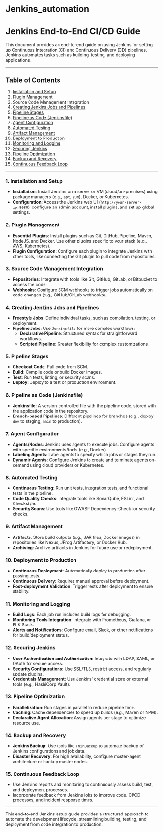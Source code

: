 # Jenkins_automation

# Jenkins End-to-End CI/CD Guide

This document provides an end-to-end guide on using Jenkins for setting up Continuous Integration (CI) and Continuous Delivery (CD) pipelines. Jenkins automates tasks such as building, testing, and deploying applications.

---

## Table of Contents

1. [Installation and Setup](#installation-and-setup)
2. [Plugin Management](#plugin-management)
3. [Source Code Management Integration](#source-code-management-integration)
4. [Creating Jenkins Jobs and Pipelines](#creating-jenkins-jobs-and-pipelines)
5. [Pipeline Stages](#pipeline-stages)
6. [Pipeline as Code (Jenkinsfile)](#pipeline-as-code-jenkinsfile)
7. [Agent Configuration](#agent-configuration)
8. [Automated Testing](#automated-testing)
9. [Artifact Management](#artifact-management)
10. [Deployment to Production](#deployment-to-production)
11. [Monitoring and Logging](#monitoring-and-logging)
12. [Securing Jenkins](#securing-jenkins)
13. [Pipeline Optimization](#pipeline-optimization)
14. [Backup and Recovery](#backup-and-recovery)
15. [Continuous Feedback Loop](#continuous-feedback-loop)

---

### 1. Installation and Setup

- **Installation**: Install Jenkins on a server or VM (cloud/on-premises) using package managers (e.g., `apt`, `yum`), Docker, or Kubernetes.
- **Configuration**: Access the Jenkins web UI (`http://your-server-ip:8080`), configure an admin account, install plugins, and set up global settings.

### 2. Plugin Management

- **Essential Plugins**: Install plugins such as Git, GitHub, Pipeline, Maven, NodeJS, and Docker. Use other plugins specific to your stack (e.g., AWS, Kubernetes).
- **Plugin Configuration**: Configure each plugin to integrate Jenkins with other tools, like connecting the Git plugin to pull code from repositories.

### 3. Source Code Management Integration

- **Repositories**: Integrate with tools like Git, GitHub, GitLab, or Bitbucket to access the code.
- **Webhooks**: Configure SCM webhooks to trigger jobs automatically on code changes (e.g., GitHub/GitLab webhooks).

### 4. Creating Jenkins Jobs and Pipelines

- **Freestyle Jobs**: Define individual tasks, such as compilation, testing, or deployment.
- **Pipeline Jobs**: Use `Jenkinsfile` for more complex workflows:
  - **Declarative Pipeline**: Structured syntax for straightforward workflows.
  - **Scripted Pipeline**: Greater flexibility for complex customizations.

### 5. Pipeline Stages

- **Checkout Code**: Pull code from SCM.
- **Build**: Compile code or build Docker images.
- **Test**: Run tests, linting, or security scans.
- **Deploy**: Deploy to a test or production environment.

### 6. Pipeline as Code (Jenkinsfile)

- **Jenkinsfile**: A version-controlled file with the pipeline code, stored with the application code in the repository.
- **Branch-based Pipelines**: Different pipelines for branches (e.g., deploy `dev` to staging, `main` to production).

### 7. Agent Configuration

- **Agents/Nodes**: Jenkins uses agents to execute jobs. Configure agents with specific environments/tools (e.g., Docker).
- **Labeling Agents**: Label agents to specify which jobs or stages they run.
- **Dynamic Agents**: Configure Jenkins to create and terminate agents on-demand using cloud providers or Kubernetes.

### 8. Automated Testing

- **Continuous Testing**: Run unit tests, integration tests, and functional tests in the pipeline.
- **Code Quality Checks**: Integrate tools like SonarQube, ESLint, and Checkstyle.
- **Security Scans**: Use tools like OWASP Dependency-Check for security checks.

### 9. Artifact Management

- **Artifacts**: Store build outputs (e.g., JAR files, Docker images) in repositories like Nexus, JFrog Artifactory, or Docker Hub.
- **Archiving**: Archive artifacts in Jenkins for future use or redeployment.

### 10. Deployment to Production

- **Continuous Deployment**: Automatically deploy to production after passing tests.
- **Continuous Delivery**: Requires manual approval before deployment.
- **Post-deployment Validation**: Trigger tests after deployment to ensure stability.

### 11. Monitoring and Logging

- **Build Logs**: Each job run includes build logs for debugging.
- **Monitoring Tools Integration**: Integrate with Prometheus, Grafana, or ELK Stack.
- **Alerts and Notifications**: Configure email, Slack, or other notifications for build/deployment status.

### 12. Securing Jenkins

- **User Authentication and Authorization**: Integrate with LDAP, SAML, or OAuth for secure access.
- **Security Configurations**: Use SSL/TLS, restrict access, and regularly update plugins.
- **Credentials Management**: Use Jenkins' credential store or external tools (e.g., HashiCorp Vault).

### 13. Pipeline Optimization

- **Parallelization**: Run stages in parallel to reduce pipeline time.
- **Caching**: Cache dependencies to speed up builds (e.g., Maven or NPM).
- **Declarative Agent Allocation**: Assign agents per stage to optimize resource use.

### 14. Backup and Recovery

- **Jenkins Backup**: Use tools like `ThinBackup` to automate backup of Jenkins configurations and job data.
- **Disaster Recovery**: For high availability, configure master-agent architecture or backup master nodes.

### 15. Continuous Feedback Loop

- Use Jenkins reports and monitoring to continuously assess build, test, and deployment processes.
- Incorporate feedback from Jenkins jobs to improve code, CI/CD processes, and incident response times.

---

This end-to-end Jenkins setup guide provides a structured approach to automate the development lifecycle, streamlining building, testing, and deployment from code integration to production.

    